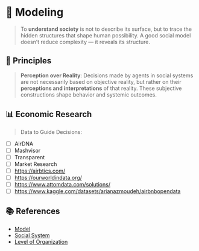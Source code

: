 # 🧠 Modeling

> To **understand society** is not to describe its surface, but to trace the hidden structures that shape human possibility. A good social model doesn’t reduce complexity — it reveals its structure.

## 📌 Principles

> **Perception over Reality**: Decisions made by agents in social systems are not necessarily based on objective reality, but rather on their **perceptions and interpretations** of that reality. These subjective constructions shape behavior and systemic outcomes.

## 📊 Economic Research

> Data to Guide Decisions:

- [ ] AirDNA
- [ ]  Mashvisor
- [ ]  Transparent
- [ ]  Market Research
- [ ]  https://airbtics.com/
- [ ]  https://ourworldindata.org/
- [ ]  https://www.attomdata.com/solutions/
- [ ]  https://www.kaggle.com/datasets/arianazmoudeh/airbnbopendata

## 📚 References

- [Model](https://righteous-guardian-68f.notion.site/Model-1b1c0f5171ec807192cad4c8bdbc9b88?pvs=4)
- [Social System](https://en.wikipedia.org/wiki/Social_system)
- [Level of Organization](https://righteous-guardian-68f.notion.site/Level-of-Organization-1ebc0f5171ec80dd9100ec305664c2d3?pvs=4)
